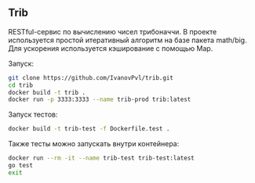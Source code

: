 ## Trib

RESTful-сервис по вычислению чисел трибоначчи. В проекте используется простой итеративный алгоритм на базе пакета math/big.
Для ускорения используется кэширование с помощью Map.

Запуск:
```bash
git clone https://github.com/IvanovPvl/trib.git
cd trib
docker build -t trib .
docker run -p 3333:3333 --name trib-prod trib:latest
```

Запуск тестов:
```bash
docker build -t trib-test -f Dockerfile.test .
```

Также тесты можно запускать внутри контейнера:
```bash
docker run --rm -it --name trib-test trib-test:latest
go test
exit
```
